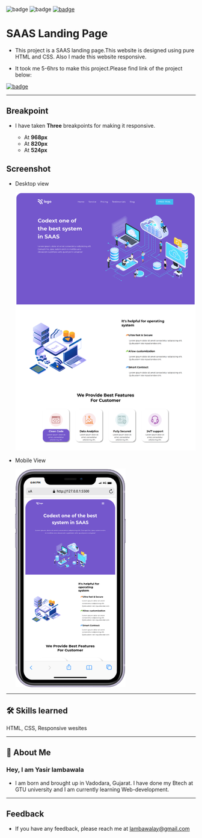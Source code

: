 ![badge](https://img.shields.io/badge/MADE%20WITH-HTML%20%26%20CSS-blue)
![badge](https://img.shields.io/badge/TIME%20TAKEN-5--6hrs-red)
[![badge](https://img.shields.io/badge/SEE%20DEMO%20-VISIT-green)](https://project13-07822.netlify.app/)

# SAAS Landing Page

- This project is a SAAS landing page.This website is designed using pure HTML and CSS. Also I made this website responsive.

- It took me 5-6hrs to make this project.Please find link of the project below:

[![badge](https://img.shields.io/badge/LINK%20OF-PROJECT--13-blue)](https://project13-07822.netlify.app/)

---

## Breakpoint

- I have taken **Three** breakpoints for making it responsive.

  - At **968px**
  - At **820px**
  - At **524px**

## Screenshot

- Desktop view

  ![App Screenshot](./images/project-13ss.png)

- Mobile View

  ![Moile view](./images/project13-mobilevs.png)

---

## 🛠 Skills learned

HTML, CSS, Responsive wesites

---

## 🚀 About Me

### Hey, I am Yasir lambawala

- I am born and brought up in Vadodara, Gujarat. I have done my Btech at GTU university and I am currently learning Web-development.

---

## Feedback

- If you have any feedback, please reach me at lambawalay@gmail.com
